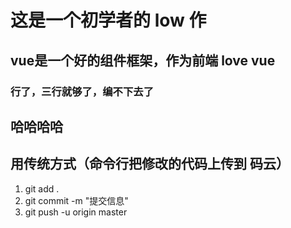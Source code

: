 # 这是一个初学者的 low 作

## vue是一个好的组件框架，作为前端 love vue

### 行了，三行就够了，编不下去了

## 哈哈哈哈

## 用传统方式（命令行把修改的代码上传到 码云）
1. git add .
2. git commit -m "提交信息"
3. git push -u origin master